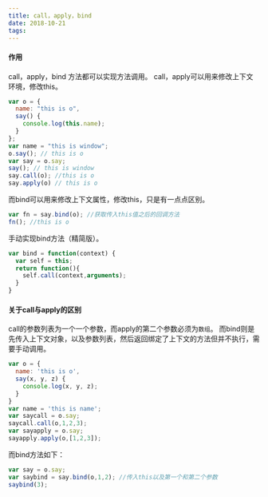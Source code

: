 ```yaml
---
title: call，apply，bind
date: 2018-10-21
tags:
---
```



#### 作用
call，apply，bind 方法都可以实现方法调用。
call，apply可以用来修改上下文环境，修改this。
``` javascript
var o = {
  name: "this is o",
  say() {
    console.log(this.name);
  }
};
var name = "this is window";
o.say(); // this is o
var say = o.say;
say(); // this is window
say.call(o); //this is o
say.apply(o) // this is o
```
而bind可以用来修改上下文属性，修改this，只是有一点点区别。
``` javascript
var fn = say.bind(o); //获取传入this值之后的回调方法
fn(); //this is o
```
手动实现bind方法（精简版）。
``` javascript
var bind = function(context) {
  var self = this;
  return function(){
    self.call(context,arguments);
  }
}
```
#### 关于call与apply的区别
call的参数列表为一个一个参数，而apply的第二个参数必须为`数组`。
而bind则是先传入上下文对象，以及参数列表，然后返回绑定了上下文的方法但并不执行，需要手动调用。
``` javascript
var o = {
  name: 'this is o',
  say(x, y, z) {
    console.log(x, y, z);
  }
}
var name = 'this is name';
var saycall = o.say;
saycall.call(o,1,2,3);
var sayapply = o.say;
sayapply.apply(o,[1,2,3]);
```
而bind方法如下：
``` javascript
var say = o.say;
var saybind = say.bind(o,1,2); //传入this以及第一个和第二个参数
saybind(3);
```
